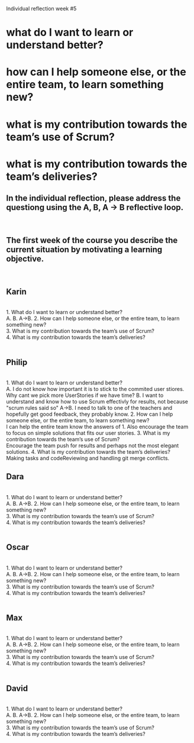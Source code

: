 Individual reflection week #5


<h1>what do I want to learn or understand better?</h>
<h1>how can I help someone else, or the entire team, to learn something new?</h>
<h1>what is my contribution towards the team’s use of Scrum?</h>
<h1>what is my contribution towards the team’s deliveries?</h>
<br>
<h2>In the individual reflection, please address the questiong using the A, B, A -> B reflective loop.</h2>
<br>
<h2>The first week of the course you describe the current situation by motivating a learning objective.</h2>
<br>
<h2>Karin</h2> 
<br>
    1. What do I want to learn or understand better?<br>
        A. 
        B. 
        A->B. 
    2. How can I help someone else, or the entire team, to learn something new?<br>
    3. What is my contribution towards the team’s use of Scrum?<br>
    4. What is my contribution towards the team’s deliveries?<br>
    
        
<br>
<h2>Philip</h2> 
<br>
    1. What do I want to learn or understand better?<br>
        A. I do not know how important it is to stick to the commited user stiores. Why cant we pick more UserStories if we have time? 
        B. I want to understand and know how to use Scrum effectivly for results, not because "scrum rules said so"
        A->B. I need to talk to one of the teachers and hopefully get good feedback, they probably know.
    2. How can I help someone else, or the entire team, to learn something new?<br>
    I can help the entire team know the answers of 1. Also encourage the team to focus on simple solutions that fits our user stories.
    3. What is my contribution towards the team’s use of Scrum?<br>
    Encourage the team push for results and perhaps not the most elegant solutions.
    4. What is my contribution towards the team’s deliveries?<br>
    Making tasks and codeReviewing and handling git merge conflicts.
    
        
<br>
<h2>Dara</h2> 
<br>
    1. What do I want to learn or understand better?<br>
        A. 
        B. 
        A->B. 
    2. How can I help someone else, or the entire team, to learn something new?<br>
    3. What is my contribution towards the team’s use of Scrum?<br>
    4. What is my contribution towards the team’s deliveries?<br>
    
        
<br>
<h2>Oscar</h2> 
<br>
    1. What do I want to learn or understand better?<br>
        A. 
        B. 
        A->B. 
    2. How can I help someone else, or the entire team, to learn something new?<br>
    3. What is my contribution towards the team’s use of Scrum?<br>
    4. What is my contribution towards the team’s deliveries?<br>
    
        
<br>
<h2>Max</h2> 
<br>
    1. What do I want to learn or understand better?<br>
        A. 
        B. 
        A->B. 
    2. How can I help someone else, or the entire team, to learn something new?<br>
    3. What is my contribution towards the team’s use of Scrum?<br>
    4. What is my contribution towards the team’s deliveries?<br>
    
        
<br>
<h2>David</h2>
<br>
    1. What do I want to learn or understand better?<br>
        A. 
        B. 
        A->B. 
    2. How can I help someone else, or the entire team, to learn something new?<br>
    3. What is my contribution towards the team’s use of Scrum?<br>
    4. What is my contribution towards the team’s deliveries?<br>
    
        
<br>